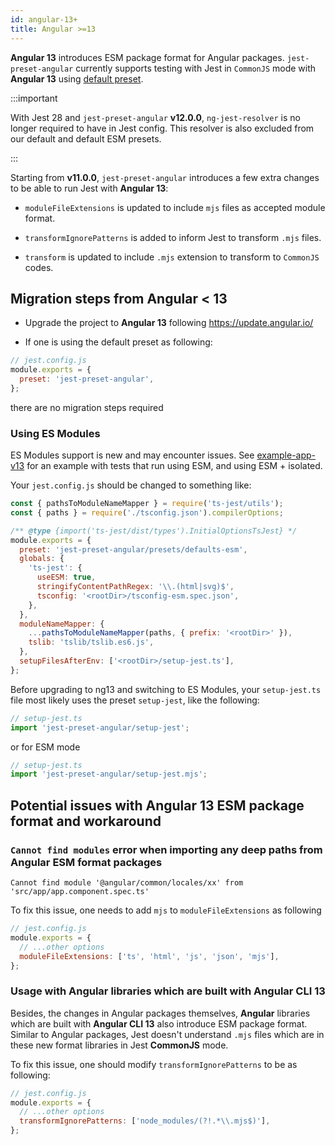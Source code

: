 ```yaml
---
id: angular-13+
title: Angular >=13
---
```


**Angular 13** introduces ESM package format for Angular packages. `jest-preset-angular`
currently supports testing with Jest in `CommonJS` mode with **Angular 13** using [default preset](../getting-started/presets.md).

:::important

With Jest 28 and `jest-preset-angular` **v12.0.0**, `ng-jest-resolver` is no longer required to have in Jest config. This
resolver is also excluded from our default and default ESM presets.

:::

Starting from **v11.0.0**, `jest-preset-angular` introduces a few extra changes to be able to run Jest with **Angular 13**:

- `moduleFileExtensions` is updated to include `mjs` files as accepted module format.

- `transformIgnorePatterns` is added to inform Jest to transform `.mjs` files.

- `transform` is updated to include `.mjs` extension to transform to `CommonJS` codes.

## Migration steps from Angular < 13

- Upgrade the project to **Angular 13** following https://update.angular.io/

- If one is using the default preset as following:

```js
// jest.config.js
module.exports = {
  preset: 'jest-preset-angular',
};
```

there are no migration steps required

### Using ES Modules

ES Modules support is new and may encounter issues. See [example-app-v13](https://github.com/thymikee/jest-preset-angular/tree/main/examples/example-app-v13) for an example with tests that run using ESM, and using ESM + isolated.

Your `jest.config.js` should be changed to something like:

```js
const { pathsToModuleNameMapper } = require('ts-jest/utils');
const { paths } = require('./tsconfig.json').compilerOptions;

/** @type {import('ts-jest/dist/types').InitialOptionsTsJest} */
module.exports = {
  preset: 'jest-preset-angular/presets/defaults-esm',
  globals: {
    'ts-jest': {
      useESM: true,
      stringifyContentPathRegex: '\\.(html|svg)$',
      tsconfig: '<rootDir>/tsconfig-esm.spec.json',
    },
  },
  moduleNameMapper: {
    ...pathsToModuleNameMapper(paths, { prefix: '<rootDir>' }),
    tslib: 'tslib/tslib.es6.js',
  },
  setupFilesAfterEnv: ['<rootDir>/setup-jest.ts'],
};
```

Before upgrading to ng13 and switching to ES Modules, your `setup-jest.ts` file most likely uses the preset `setup-jest`, like the following:

```ts
// setup-jest.ts
import 'jest-preset-angular/setup-jest';
```

or for ESM mode

```ts
// setup-jest.ts
import 'jest-preset-angular/setup-jest.mjs';
```

## Potential issues with Angular 13 ESM package format and workaround

### `Cannot find modules` error when importing any deep paths from Angular ESM format packages

```
Cannot find module '@angular/common/locales/xx' from 'src/app/app.component.spec.ts'
```

To fix this issue, one needs to add `mjs` to `moduleFileExtensions` as following

```js
// jest.config.js
module.exports = {
  // ...other options
  moduleFileExtensions: ['ts', 'html', 'js', 'json', 'mjs'],
};
```

### Usage with Angular libraries which are built with Angular CLI 13

Besides, the changes in Angular packages themselves, **Angular** libraries which are built with **Angular CLI 13** also introduce
ESM package format. Similar to Angular packages, Jest doesn't understand `.mjs` files which are in these new format
libraries in Jest **CommonJS** mode.

To fix this issue, one should modify `transformIgnorePatterns` to be as following:

```js
// jest.config.js
module.exports = {
  // ...other options
  transformIgnorePatterns: ['node_modules/(?!.*\\.mjs$)'],
};
```
